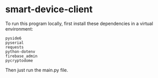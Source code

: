# smart-device-client

To run this program locally, first install these dependencies in a virtual environment:

```
pyside6
pyserial
requests
python-dotenv
firebase_admin
pycryptodome
```

Then just run the main.py file.
